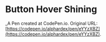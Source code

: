 # Button Hover Shining
 _A Pen created at CodePen.io. Original URL: [https://codepen.io/alphardex/pen/eYYzXBZ](https://codepen.io/alphardex/pen/eYYzXBZ).

 